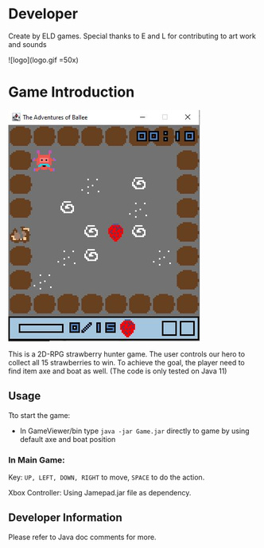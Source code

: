 # Developer

Create by ELD games. Special thanks to E and L for contributing to art work and sounds

![logo](logo.gif =50x)

# Game Introduction

![title](title.JPG)

This is a 2D-RPG strawberry hunter game. The user controls our hero to collect all 15 strawberries to win. To achieve the goal, the player need to find item axe and boat as well.  (The code is only tested on Java 11)

## Usage

Tto start the game:

* In GameViewer/bin type `java -jar Game.jar` directly to game by using default axe and boat position

### In Main Game:

Key: `UP, LEFT, DOWN, RIGHT` to move, `SPACE` to do the action.

Xbox Controller: Using Jamepad.jar file as dependency.

## Developer Information

Please refer to Java doc comments for more.
